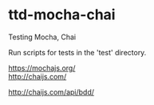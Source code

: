 # ttd-mocha-chai
Testing Mocha, Chai

Run scripts for tests in the 'test' directory.

https://mochajs.org/  
http://chaijs.com/  

http://chaijs.com/api/bdd/  
